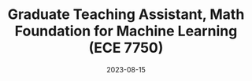 ---
title: "Graduate Teaching Assistant, Math Foundation for Machine Learning (ECE 7750)"
collection: teaching
type: "Teaching"
permalink: /teaching/2023-fall-ta
share: false
venue: "Georgia Institute of Technology"
date: 2023-08-15 # FA for Fall
location: "Atlanta, GA"
role: Head TA
instructor: "Dr. Justin Romberg" # <-- New custom field
instructor_url: "https://jrom.ece.gatech.edu/mfml-f20-notes/" # <-- New custom field
---